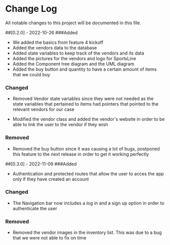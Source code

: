 # Change Log

All notable changes to this project will be documented in this file.

##[0.2.0] - 2022-10-26
###Added

- We added the basics from feature 4 kickoff
- Added the vendors data to the database
- Added state variables to keep track of the vendors and its data
- Added the pictures for the vendors and logo for SportsLine
- Added the Component tree diagram and the UML diagram
- Added the buy button and quantity to have a certain
  amount of items that we could buy

### Changed

- Removed Vendor state variables since they were not needed
  as the state variables that pertained to items had pointers
  that pointed to the relevant vendors for our case

- Modified the vendor class and added the vendor's website in order to be able to link the user to the vendor if they wish

### Removed

- Removed the buy button since it was causing a lot of bugs, postponed this feature to the next release in order to get it working perfectly

##[0.3.0] - 2022-11-09
###Added

- Authentication and protected routes that allow the user to acces the app only if they have created an account

### Changed

- The Navigation bar now includes a log in and a sign up option in order to authenticate the user

### Removed

- Removed the vendor images in the inventory list. This was due to a bug that we were not able to fix on time

